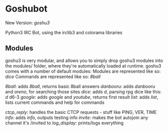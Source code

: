 Goshubot
========
New Version: _goshu3_

Python3 IRC Bot, using the irclib3 and colorama libraries

Modules
-------
goshu3 is very modular, and allows you to simply drop goshu3 modules into the modules/ folder, where they're automatically loaded at runtime.  goshu3 comes with a number of default modules:
	Modules are represented like so: *dice*
	Commands are represented like so: _8ball_ 

*8ball*: adds _8ball_, returns basic 8ball answers
*danbooru*: adds _danbooru_ and _oreno_, for searching those sites
*dice*: adds _d_, parsing rpg dice like this: _d_ d6-3
*google*: adds _google_ and _youtube_, returns first result
*list*: adds _list_, lists current commands and help for commands

*ctcp_reply*: handles the basic CTCP requests - stuff like PING, VER, TIME
*info*: adds _info_, outputs testing info
*invite*: makes the bot autojoin any channel it's /invited to
*log_display*: prints/logs everything